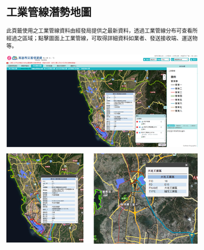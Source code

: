 # 工業管線潛勢地圖

此頁籤使用之工業管線資料由經發局提供之最新資料，透過工業管線分布可查看所經過之區域；點擊圖面上工業管線，可取得詳細資料如業者、發送接收端、運送物等。

![1568259978490](assets/1568259978490.png)

![1568260004856](assets/1568260004856.png)